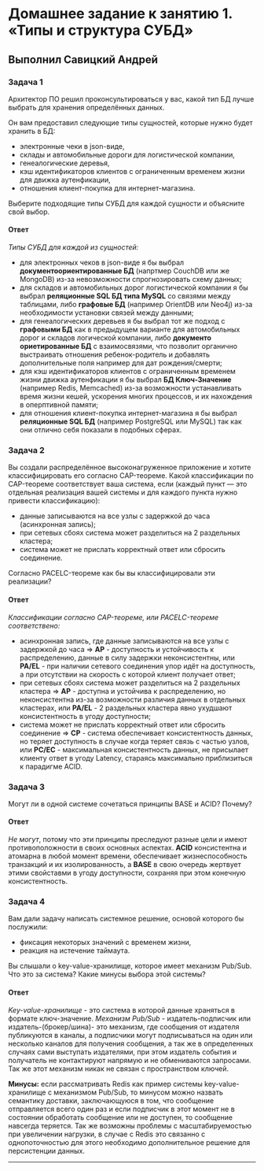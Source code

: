 # Домашнее задание к занятию 1. «Типы и структура СУБД»

## Выполнил Савицкий Андрей

### Задача 1

Архитектор ПО решил проконсультироваться у вас, какой тип БД 
лучше выбрать для хранения определённых данных.

Он вам предоставил следующие типы сущностей, которые нужно будет хранить в БД:

- электронные чеки в json-виде,
- склады и автомобильные дороги для логистической компании,
- генеалогические деревья,
- кэш идентификаторов клиентов с ограниченным временем жизни для движка аутенфикации,
- отношения клиент-покупка для интернет-магазина.

Выберите подходящие типы СУБД для каждой сущности и объясните свой выбор.

#### Ответ

*Типы СУБД для каждой из сущностей:*
- для электронных чеков в json-виде я бы выбрал **документоориентированные БД** (напртмер CouchDB или же MongoDB) из-за невозможности спрогнозировать схему данных;
- для складов и автомобильных дорог логистической компании я бы выбрал **реляционные SQL БД типа MySQL** со связями между таблицами, либо **графовые БД** (например OrientDB или Neo4j) из-за необходимости установки связей между данными;
- для генеалогических деревьев я бы выбрал тот же подход с **графовыми БД** как в предыдущем варианте для автомобильных дорог и складов логической компании, либо **документо ориетированные БД** с взаимосвязями, что позволит органично выстраивать отношения ребенок-родитель и добавлять дополнительные поля например для дат рождения/смерти;
- для кэш идентификаторов клиентов с ограниченным временем жизни движка аутенфикации я бы выбрал **БД Ключ-Значение** (например Redis, Memcached) из-за возможности устанавливать время жизни кешей, ускорения многих процессов, и их нахождения в оперптивной памяти;
- для отношения клиент-покупка интернет-магазина я бы выбрал **реляционные SQL БД** (например PostgreSQL или MySQL) так как они отлично себя показали в подобных сферах. 


### Задача 2

Вы создали распределённое высоконагруженное приложение и хотите классифицировать его согласно 
CAP-теореме. Какой классификации по CAP-теореме соответствует ваша система, если 
(каждый пункт — это отдельная реализация вашей системы и для каждого пункта нужно привести классификацию):

- данные записываются на все узлы с задержкой до часа (асинхронная запись);
- при сетевых сбоях система может разделиться на 2 раздельных кластера;
- система может не прислать корректный ответ или сбросить соединение.

Согласно PACELC-теореме как бы вы классифицировали эти реализации?

#### Ответ

*Классификации согласно CAP-теореме, или PACELC-теореме соответствено:*
- асинхронная запись, где данные записываются на все узлы с задержкой до часа => **AP** - доступность и устойчивость к распределению, данные в силу задержки неконсистентны, или **PA/EL** - при наличии сетевого соединения упор идёт на доступность, а при отсутствии на скорость с которой клиент получает ответ;
- при сетевых сбоях система может разделиться на 2 раздельных кластера => **AP** - доступна и устойчива к распределению, но неконсистентна из-за возможности различия данных в отдельных кластерах, или **PA/EL** - 2 раздельных кластера явно ухудшают консистентность в угоду доступности;
- система может не прислать корректный ответ или сбросить соединение => **CP** - система обеспечивает консистентность данных, но теряет доступность в случае когда теряет связь с частью узлов, или **PC/EC** - максимальная консистентность данных, не присылает клиенту ответ в угоду Latency, стараясь максимально приблизиться к парадигме ACID.


### Задача 3

Могут ли в одной системе сочетаться принципы BASE и ACID? Почему?

#### Ответ

*Не могут*, потому что эти принципы преследуют разные цели и имеют противоположности в своих основных аспектах. **ACID** консистентна и атомарна в любой момент времени, обеспечивает жизнеспособность транзакций и их изолированность, а **BASE** в свою очередь жертвует этими свойставми в угоду доступности, сохраняя при этом конечную консистентность.

### Задача 4

Вам дали задачу написать системное решение, основой которого бы послужили:

- фиксация некоторых значений с временем жизни,
- реакция на истечение таймаута.

Вы слышали о key-value-хранилище, которое имеет механизм Pub/Sub. 
Что это за система? Какие минусы выбора этой системы?

#### Ответ

*Key-value-хранилище* - это система в которой данные храняться в формате ключ-значение. *Механизм Pub/Sub* - издатель-подписчик или издатель-(брокер/шина)- это механизм, где сообщения от издателя публикуются в каналы, а подписчики могут подписываться на один или несколько каналов для получения сообщения, а так же в определенных случаях сами выступать издателями, при этом издатель события и получатель не контактируют напрямую и не обмениваются запросами. Так же этот механизм никак не связан с пространством ключей.

**Минусы:** если рассматривать Redis как пример системы key-value-хранилище с механизмом Pub/Sub, то минусом можно назвать семантику доставки, заключающуюся в том, что сообщение отправляется всего один раз и если подписчик в этот момент не в состоянии обработать сообщение или не доступен, то сообщение навсегда теряется. Так же возможны проблемы с масштабируемостью при увеличении нагрузки, в случае с Redis это связанно с однопоточностью для этого необходимо дополнительное решение для персистенции данных.

---



